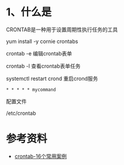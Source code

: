 
# 1、什么是

CRONTAB是一种用于设置周期性执行任务的工具

yum install -y cornie crontabs 

crontab -e  编辑crontab表单

crontab -l  查看crontab表单任务

systemctl restart crond  重启crond服务

    * * * * * mycommand

配置文件

/etc/crontab

# 参考资料

- [crontab-16个常用案例](https://www.linuxteck.com/basic-cron-command-in-linux-with-examples/)
